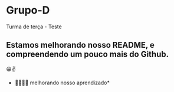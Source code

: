 # Grupo-D
Turma de terça - Teste

## Estamos melhorando nosso README, e compreendendo um pouco mais do Github.
😁✌
* 👩‍🦰💟💌 melhorando nosso aprendizado*

